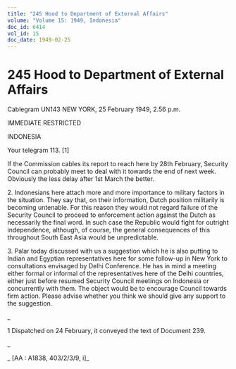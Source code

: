 ```yaml
---
title: "245 Hood to Department of External Affairs"
volume: "Volume 15: 1949, Indonesia"
doc_id: 6414
vol_id: 15
doc_date: 1949-02-25
---
```


# 245 Hood to Department of External Affairs

Cablegram UN143 NEW YORK, 25 February 1949, 2.56 p.m.

IMMEDIATE RESTRICTED

INDONESIA

Your telegram 113. [1]

If the Commission cables its report to reach here by 28th February, Security Council can probably meet to deal with it towards the end of next week. Obviously the less delay after 1st March the better.

2\. Indonesians here attach more and more importance to military factors in the situation. They say that, on their information, Dutch position militarily is becoming untenable. For this reason they would not regard failure of the Security Council to proceed to enforcement action against the Dutch as necessarily the final word. In such case the Republic would fight for outright independence, although, of course, the general consequences of this throughout South East Asia would be unpredictable.

3\. Palar today discussed with us a suggestion which he is also putting to Indian and Egyptian representatives here for some follow-up in New York to consultations envisaged by Delhi Conference. He has in mind a meeting either formal or informal of the representatives here of the Delhi countries, either just before resumed Security Council meetings on Indonesia or concurrently with them. The object would be to encourage Council towards firm action. Please advise whether you think we should give any support to the suggestion.

_

1 Dispatched on 24 February, it conveyed the text of Document 239.

_

_ [AA : A1838, 403/2/3/9, i]_
